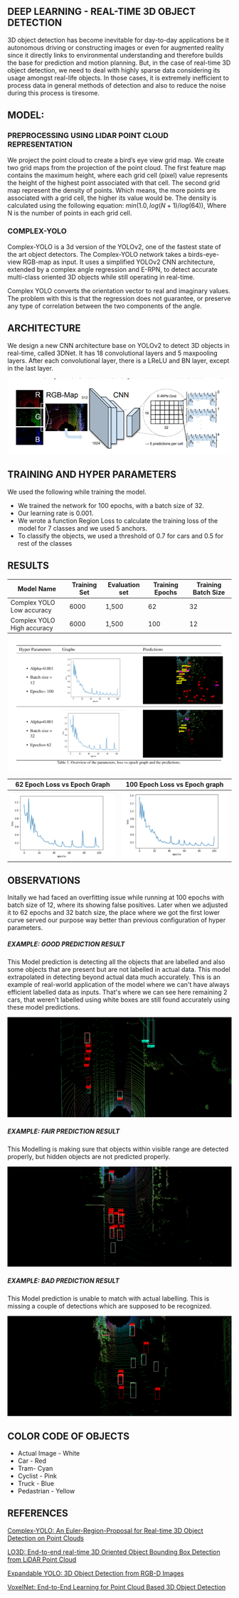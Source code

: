 ## DEEP LEARNING - REAL-TIME 3D OBJECT DETECTION
3D object detection has become inevitable for day-to-day applications be it autonomous driving or constructing images or even for augmented reality since it directly links to environmental understanding and therefore builds the base for prediction and motion planning. But, in the case of real-time 3D object detection, we need to deal with highly sparse data considering its usage amongst real-life objects. In those cases, it is extremely inefficient to process data in general methods of detection and also to reduce the noise during this process is tiresome.

## MODEL:

### PREPROCESSING USING LIDAR POINT CLOUD REPRESENTATION
We project the point cloud to create a bird’s eye view grid map. We create two grid maps from the projection of the point cloud. The first feature map contains the maximum height, where each grid cell (pixel) value represents the height of the highest point associated with that cell. The second grid map represent the density of points. Which means, the more points are associated with a grid cell, the higher its value would be. The density is calculated using the following equation:
$min(1.0,log(N + 1)/log(64) )$, Where N is the number of points in each grid cell.

### COMPLEX-YOLO
Complex-YOLO is a 3d version of the YOLOv2, one of the fastest state of the art object detectors. The Complex-YOLO network takes a birds-eye-view RGB-map as input. It uses a simplified YOLOv2  CNN architecture, extended by a complex angle regression and E-RPN, to detect accurate multi-class oriented 3D objects while still operating in real-time. 

Complex YOLO converts the orientation vector to real and imaginary values. The problem with this is that the regression does not guarantee, or preserve any type of correlation between the two components of the angle.

## ARCHITECTURE
We design a new CNN architecture base on YOLOv2 to detect 3D objects in real-time, called 3DNet. It has 18 convolutional layers and 5 maxpooling layers. After each convolutional layer, there is a LReLU and BN layer, except in the last layer.

![Architecture Diagram](https://github.com/Dhuldhoyavarun/Dlproject/blob/main/results/complex%20yolo%20pipeline.png)

## TRAINING AND HYPER PARAMETERS
We used the following while training the model.
* We trained the network for 100 epochs, with a batch size of 32.
* Our learning rate is 0.001.
* We wrote a function Region Loss to calculate the training loss of the model for 7 classes and we used 5 anchors.
* To classify the objects, we used a threshold of 0.7 for cars and 0.5 for rest of the classes

## RESULTS

| Model Name          | Training Set             | Evaluation set |Training Epochs|Training Batch Size|
|-------------------- | -------------------------|----------------|---------------|-------------------|        
| Complex YOLO Low accuracy  |      6000         | 1,500          | 62            | 32                |
| Complex YOLO High accuracy |      6000         | 1,500          | 100           | 12                |

![Comparison](https://github.com/Dhuldhoyavarun/Dlproject/blob/main/results/comparison.png)

62 Epoch Loss vs Epoch Graph    |  100 Epoch Loss vs Epoch graph|
:-------------------------:|:-------------------------:
![62 Epochs](https://github.com/Dhuldhoyavarun/Dlproject/blob/main/results/loss_vs_epoch.png)  |  ![100 Epochs](https://github.com/Dhuldhoyavarun/Dlproject/blob/main/results/loss%20vs%20epoch%202.png)


## OBSERVATIONS

Initally we had faced an overfitting issue while running at 100 epochs with batch size of 12, where its showing false positives. Later when we adjusted it to 62 epochs and 32 batch size, the place where we got the first lower curve served our purpose way better than previous configuration of hyper parameters. 


##### EXAMPLE: GOOD PREDICTION RESULT
This Model prediction is detecting all the objects that are labelled and also some objects that are present but are not labelled in actual data. This model extrapolated in detecting beyond actual data much accurately. This is an example of real-world application of the model where we can't have always efficient labelled data as inputs. That's where we can see here remaining 2 cars, that weren't labelled using white boxes are still found accurately using these model predictions.
 <p align="center">
  <img height="225" width="630" src="https://github.com/Dhuldhoyavarun/Dlproject/blob/main/results/eval_bv006036-good.png">
</p>

##### EXAMPLE: FAIR PREDICTION RESULT
This Modelling is making sure that objects  within visible range are detected properly, but hidden objects are not predicted properly. 
 <p align="center">
  <img height="225" width="630" src="https://github.com/Dhuldhoyavarun/Dlproject/blob/main/results/model_fair.png">
</p>

##### EXAMPLE: BAD PREDICTION RESULT
This Model prediction is unable to match with actual labelling. This is missing a couple of detections which are supposed to be recognized.   

 <p align="center">
  <img height="225" width="630" src="https://github.com/Dhuldhoyavarun/Dlproject/blob/main/results/model_bad.png">
</p>


## COLOR CODE OF OBJECTS

* Actual Image - White
* Car - Red
* Tram- Cyan
* Cyclist - Pink
* Truck - Blue
* Pedastrian - Yellow

## REFERENCES
[Complex-YOLO: An Euler-Region-Proposal for
Real-time 3D Object Detection on Point Clouds](https://arxiv.org/pdf/1803.06199.pdf)
  
[LO3D: End-to-end real-time 3D Oriented Object Bounding Box Detection from LiDAR Point Cloud](https://arxiv.org/pdf/1808.02350v1.pdf)  

[Expandable YOLO: 3D Object Detection from RGB-D Images](https://arxiv.org/ftp/arxiv/papers/2006/2006.14837.pdf)

[VoxelNet: End-to-End Learning for Point Cloud Based 3D Object Detection](https://arxiv.org/pdf/1711.06396.pdf)




